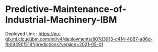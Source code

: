 # Predictive-Maintenance-of-Industrial-Machinery-IBM
Deployed Link : https://eu-gb.ml.cloud.ibm.com/ml/v4/deployments/807d3013-c414-4067-a06d-fb09490f519f/predictions?version=2021-05-01
